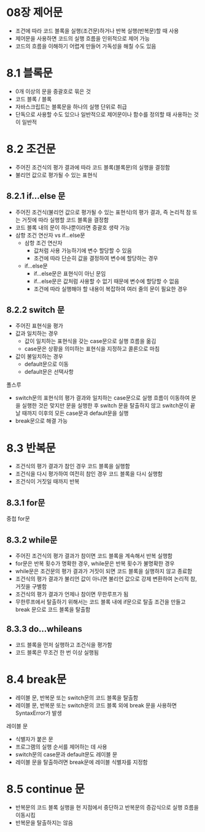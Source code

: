 # 08장 제어문
- 조건에 따라 코드 블록을 실행(조건문)하거나 반복 실행(반복문)할 때 사용
- 제어문을 사용하면 코드의 실행 흐름을 인위적으로 제어 가능
- 코드의 흐름을 이해하기 어렵게 만들어 가독성을 해칠 수도 있음

# 8.1 블록문
- 0개 이상의 문을 중괄호로 묶은 것
- 코드 블록 / 블록
- 자바스크립트는 블록문을 하나의 실행 단위로 취급
- 단독으로 사용할 수도 있으나 일반적으로 제어문이나 함수를 정의할 때 사용하는 것이 일반적

# 8.2 조건문
- 주어진 조건식의 평가 결과에 따라 코드 블록(블록문)의 실행을 결정함
- 불리언 값으로 평가될 수 있는 표현식

## 8.2.1 if...else 문
- 주어진 조건식(불리언 값으로 평가될 수 있는 표현식)의 평가 결과, 즉 논리적 참 또는 거짓에 따라 실행할 코드 블록을 결정함
- 코드 블록 내의 문이 하나뿐이라면 중괄호 생략 가능
- 삼항 조건 연산자 vs if...else문
    - 삼항 조건 연산자
        - 값처럼 사용 가능하기에 변수 할당할 수 있음
        - 조건에 따라 단순히 값을 결정하여 변수에 할당하는 경우
    - if...else문
        - if...else문은 표현식이 아닌 문임
        - if...else문은 값처럼 사용할 수 없기 때문에 변수에 할당할 수 없음
        - 조건에 따라 실행해야 할 내용이 복잡하여 여러 줄의 문이 필요한 경우

## 8.2.2 switch 문
- 주어진 표현식을 평가
- 값과 일치하는 경우 
    - 값이 일치하는 표현식을 갖는 case문으로 실행 흐름을 옮김
    - case문은 상황을 의미하는 표현식을 지정하고 콜론으로 마침
- 값이 불일치하는 경우
    - default문으로 이동
    - default문은 선택사항

폴스루
- switch문의 표현식의 평가 결과와 일치하는 case문으로 실행 흐름이 이동하여 문을 실행한 것은 맞지만 문을 실행한 후 switch 문을 탈출하지 않고 switch문이 끝날 때까지 이후의 모든 case문과 default문을 실행
- break문으로 해결 가능
    
# 8.3 반복문
- 조건식의 평가 결과가 참인 경우 코드 블록을 실행함
- 조건식을 다시 평가하여 여전히 참인 경우 코드 블록을 다시 실행함
- 조건식이 거짓일 때까지 반복

## 8.3.1 for문
중첩 for문

## 8.3.2 while문
- 주어진 조건식의 평가 결과가 참이면 코드 블록을 계속해서 반복 실행함
- for문은 반복 횟수가 명확한 경우,  while문은 반복 횟수가 불명확한 경우
- while문은 조건문의 평가 결과가 거짓이 되면 코드 블록을 실행하지 않고 종료함
- 조건식의 평가 결과가 불리언 값이 아니면 불리언 값으로 강제 변환하여 논리적 참, 거짓을 구별함
- 조건식의 평가 결과가 언제나 참이면 무한루프가 됨
- 무한루프에서 탈출하기 위해서는 코드 블록 내에 if문으로 탈출 조건을 만들고 break 문으로 코드 블록을 탈출함

## 8.3.3 do...whileans
- 코드 블록을 먼저 실행하고 조건식을 평가함
- 코드 블록은 무조건 한 번 이상 실행됨

# 8.4 break문
- 레이블 문, 반복문 또는 switch문의 코드 블록을 탈출함
- 레이블 문, 반복문 또는 switch문의 코드 블록 외에 break 문을 사용하면 SyntaxError가 발생

레이블 문
- 식별자가 붙은 문
- 프로그램의 실행 순서를 제어하는 데 사용
- switch문의 case문과 default문도 레이블 문
- 레이블 문을 탈출하려면 break문에 레이블 식별자를 지정함

# 8.5 continue 문
- 반복문의 코드 블록 실행을 현 지점에서 중단하고 반복문의 증감식으로 실행 흐름을 이동시킴
- 반복문을 탈출하지는 않음